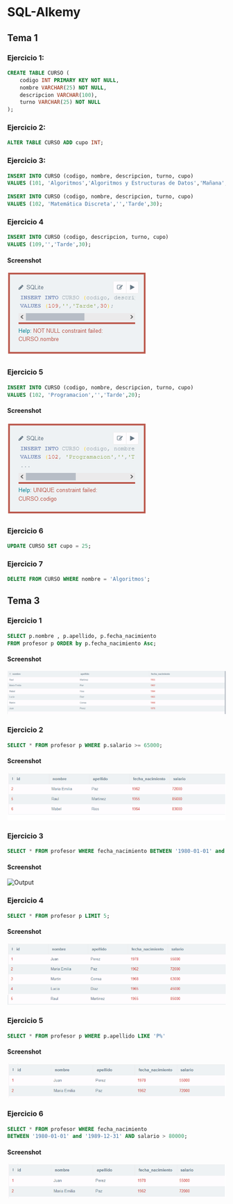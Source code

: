# SQL-Alkemy

## Tema 1 

### Ejercicio 1:

```sql
CREATE TABLE CURSO (
	codigo INT PRIMARY KEY NOT NULL,
  	nombre VARCHAR(25) NOT NULL,
  	descripcion VARCHAR(100),
  	turno VARCHAR(25) NOT NULL
);
```
### Ejercicio 2:

```sql
ALTER TABLE CURSO ADD cupo INT;
```
### Ejercicio 3:

```sql
INSERT INTO CURSO (codigo, nombre, descripcion, turno, cupo) 
VALUES (101, 'Algoritmos','Algoritmos y Estructuras de Datos','Mañana',35);
```
```sql
INSERT INTO CURSO (codigo, nombre, descripcion, turno, cupo) 
VALUES (102, 'Matemática Discreta','','Tarde',30);
```
### Ejercicio 4 

```sql
INSERT INTO CURSO (codigo, descripcion, turno, cupo) 
VALUES (109,'','Tarde',30);
```
#### Screenshot
![Output](images/Ej4.png)

### Ejercicio 5

```sql
INSERT INTO CURSO (codigo, nombre, descripcion, turno, cupo) 
VALUES (102, 'Programacion','','Tarde',20);
```
#### Screenshot
![Output](images/Ej5.png)

### Ejercicio 6

```sql
UPDATE CURSO SET cupo = 25;
```
### Ejercicio 7

```sql
DELETE FROM CURSO WHERE nombre = 'Algoritmos';
```

## Tema 3 
### Ejercicio 1

```sql
SELECT p.nombre , p.apellido, p.fecha_nacimiento
FROM profesor p ORDER by p.fecha_nacimiento Asc;
```
#### Screenshot
![Output](images/T3Ej1.png)

### Ejercicio 2

```sql
SELECT * FROM profesor p WHERE p.salario >= 65000;
```
#### Screenshot
![Output](images/T3Ej2.png)
### Ejercicio 3

```sql
SELECT * FROM profesor WHERE fecha_nacimiento BETWEEN '1980-01-01' and '1989-12-31';
```
#### Screenshot
![Output](images/T3Ej3.png)
### Ejercicio 4

```sql
SELECT * FROM profesor p LIMIT 5;
```
#### Screenshot
![Output](images/T3Ej4.png)

### Ejercicio 5

```sql
SELECT * FROM profesor p WHERE p.apellido LIKE 'P%'
```
#### Screenshot
![Output](images/T3Ej5.png)
### Ejercicio 6

```sql
SELECT * FROM profesor WHERE fecha_nacimiento 
BETWEEN '1980-01-01' and '1989-12-31' AND salario > 80000;
```
#### Screenshot
![Output](images/T3Ej5.png)